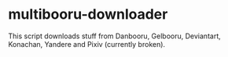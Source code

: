 # multibooru-downloader

This script downloads stuff from Danbooru, Gelbooru, Deviantart, Konachan, Yandere and Pixiv (currently broken).
